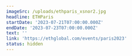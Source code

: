 ```yaml
---
imageSrc: /uploads/ethparis_xsnor2.jpg
headline: ETHParis
startDate: '2023-07-21T07:00:00.000Z'
endDate: '2023-07-23T07:00:00.000Z'
text: ''
link: 'https://ethglobal.com/events/paris2023'
status: hidden
---
```


